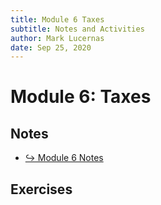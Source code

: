 ```yaml
---
title: Module 6 Taxes
subtitle: Notes and Activities
author: Mark Lucernas
date: Sep 25, 2020
---
```



# Module 6: Taxes

## Notes

- [↪ Module 6 Notes](notes)

## Exercises

